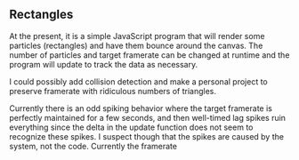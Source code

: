 Rectangles
----------

At the present, it is a simple JavaScript program that will render
some particles (rectangles) and have them bounce around the canvas.
The number of particles and target framerate can be changed at runtime
and the program will update to track the data as necessary.

I could possibly add collision detection and make a personal project to preserve framerate with ridiculous numbers of triangles.

Currently there is an odd spiking behavior where the target framerate is 
perfectly maintained for a few seconds, and then well-timed lag spikes ruin
everything since the delta in the update function does not seem to recognize
these spikes. I suspect though that the spikes are caused by the system, not
the code. Currently the framerate 